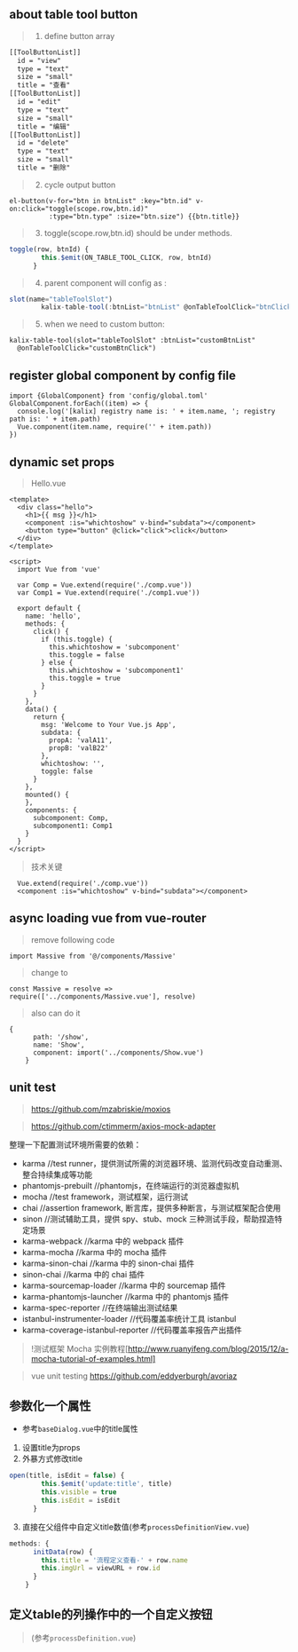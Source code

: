 ## about table tool button
> 1. define button array
```xml
[[ToolButtonList]]
  id = "view"
  type = "text"
  size = "small"
  title = "查看"
[[ToolButtonList]]
  id = "edit"
  type = "text"
  size = "small"
  title = "编辑"
[[ToolButtonList]]
  id = "delete"
  type = "text"
  size = "small"
  title = "删除"
```

> 2. cycle output button
```vue
el-button(v-for="btn in btnList" :key="btn.id" v-on:click="toggle(scope.row,btn.id)"
          :type="btn.type" :size="btn.size") {{btn.title}}
```

> 3. toggle(scope.row,btn.id) should be under methods.
```js
toggle(row, btnId) {
        this.$emit(ON_TABLE_TOOL_CLICK, row, btnId)
      }
```

> 4. parent component will config as :
```js
slot(name="tableToolSlot")
        kalix-table-tool(:btnList="btnList" @onTableToolClick="btnClick")
```

> 5. when we need to custom button:
```
kalix-table-tool(slot="tableToolSlot" :btnList="customBtnList"
  @onTableToolClick="customBtnClick")
```

## register global component by config file
```
import {GlobalComponent} from 'config/global.toml'
GlobalComponent.forEach((item) => {
  console.log('[kalix] registry name is: ' + item.name, '; registry path is: ' + item.path)
  Vue.component(item.name, require('' + item.path))
})
```

## dynamic set props
> Hello.vue

```
<template>
  <div class="hello">
    <h1>{{ msg }}</h1>
    <component :is="whichtoshow" v-bind="subdata"></component>
    <button type="button" @click="click">click</button>
  </div>
</template>

<script>
  import Vue from 'vue'

  var Comp = Vue.extend(require('./comp.vue'))
  var Comp1 = Vue.extend(require('./comp1.vue'))

  export default {
    name: 'hello',
    methods: {
      click() {
        if (this.toggle) {
          this.whichtoshow = 'subcomponent'
          this.toggle = false
        } else {
          this.whichtoshow = 'subcomponent1'
          this.toggle = true
        }
      }
    },
    data() {
      return {
        msg: 'Welcome to Your Vue.js App',
        subdata: {
          propA: 'valA11',
          propB: 'valB22'
        },
        whichtoshow: '',
        toggle: false
      }
    },
    mounted() {
    },
    components: {
      subcomponent: Comp,
      subcomponent1: Comp1
    }
  }
</script>
```

> 技术关键
```
  Vue.extend(require('./comp.vue'))
  <component :is="whichtoshow" v-bind="subdata"></component>
```

## async loading vue from vue-router
> remove following code

```
import Massive from '@/components/Massive'
```

> change to

```
const Massive = resolve =>
require(['../components/Massive.vue'], resolve)
```

> also can do it

```
{
      path: '/show',
      name: 'Show',
      component: import('../components/Show.vue')
    }
```

## unit test
> https://github.com/mzabriskie/moxios

> https://github.com/ctimmerm/axios-mock-adapter

整理一下配置测试环境所需要的依赖：
* karma //test runner，提供测试所需的浏览器环境、监测代码改变自动重测、整合持续集成等功能
* phantomjs-prebuilt //phantomjs，在终端运行的浏览器虚拟机
* mocha //test framework，测试框架，运行测试
* chai //assertion framework, 断言库，提供多种断言，与测试框架配合使用
* sinon //测试辅助工具，提供 spy、stub、mock 三种测试手段，帮助捏造特定场景
* karma-webpack //karma 中的 webpack 插件
* karma-mocha //karma 中的 mocha 插件
* karma-sinon-chai //karma 中的 sinon-chai 插件
* sinon-chai //karma 中的 chai 插件
* karma-sourcemap-loader //karma 中的 sourcemap 插件
* karma-phantomjs-launcher //karma 中的 phantomjs 插件
* karma-spec-reporter //在终端输出测试结果
* istanbul-instrumenter-loader //代码覆盖率统计工具 istanbul
* karma-coverage-istanbul-reporter //代码覆盖率报告产出插件

> !测试框架 Mocha 实例教程[http://www.ruanyifeng.com/blog/2015/12/a-mocha-tutorial-of-examples.html]

> vue unit testing https://github.com/eddyerburgh/avoriaz

## 参数化一个属性
- 参考`baseDialog.vue`中的title属性
1. 设置title为props
2. 外暴方式修改title
```js
open(title, isEdit = false) {
        this.$emit('update:title', title)
        this.visible = true
        this.isEdit = isEdit
      }
```
3. 直接在父组件中自定义title数值(参考`processDefinitionView.vue`)
```js
methods: {
      initData(row) {
        this.title = '流程定义查看-' + row.name
        this.imgUrl = viewURL + row.id
      }
    }
```

## 定义table的列操作中的一个自定义按钮
> (参考`processDefinition.vue`) 
